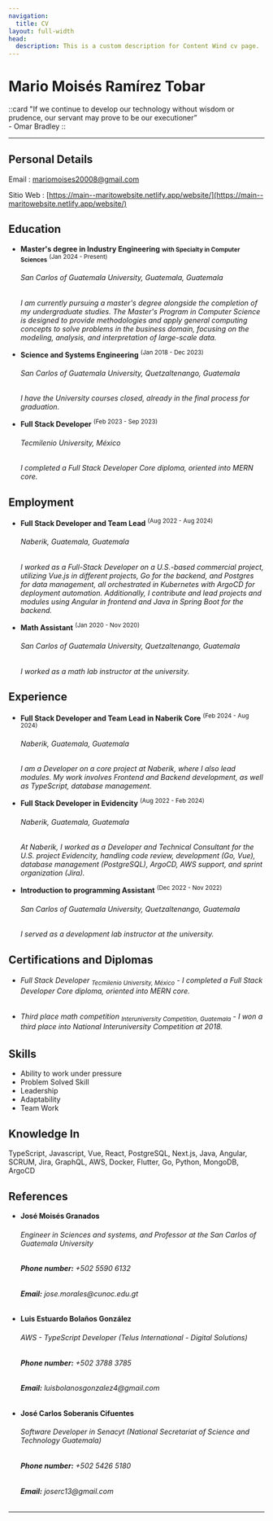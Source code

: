 ```yaml
---
navigation:
  title: CV
layout: full-width
head:
  description: This is a custom description for Content Wind cv page.
---
```

Mario Moisés Ramírez Tobar
==========================

::card
"If we continue to develop our technology without wisdom or prudence, our servant may prove to be our executioner”</br>- Omar Bradley
::

----

Personal Details
---------
Email
: mariomoises20008@gmail.com

Sitio Web
: [https://main--maritowebsite.netlify.app/website/](https://main--maritowebsite.netlify.app/website/)

Education
---------
- **Master's degree in Industry Engineering** <small>**with Specialty in Computer Sciences**</small> <sup>(Jan 2024 - Present)</sup> 
  <h6>San Carlos of Guatemala University, Guatemala, Guatemala</h6> 
  <i>I am currently pursuing a master's degree alongside the completion of my undergraduate studies. The Master's Program in Computer Science is designed to provide methodologies and apply general computing concepts to solve problems in the business domain, focusing on the modeling, analysis, and interpretation of large-scale data.</i>

- **Science and Systems Engineering** <sup>(Jan 2018 - Dec 2023)</sup> 
  <h6>San Carlos of Guatemala University, Quetzaltenango, Guatemala</h6> 
  <i>I have the University courses closed, already in the final process for graduation.</i>

- **Full Stack Developer** <sup>(Feb 2023 - Sep 2023)</sup> 
  <h6>Tecmilenio University, México</h6> 
  <i>I completed a Full Stack Developer Core diploma, oriented into MERN core.</i>

Employment
----------
- **Full Stack Developer and Team Lead** <sup>(Aug 2022 - Aug 2024)</sup> 
  <h6>Naberik, Guatemala, Guatemala</h6> 
  <i>I worked as a Full-Stack Developer on a U.S.-based commercial project, utilizing Vue.js in different projects, Go for the backend, and Postgres for data management, all orchestrated in Kubernetes with ArgoCD for deployment automation. Additionally, I contribute and lead projects and modules using Angular in frontend and Java in Spring Boot for the backend.</i>

- **Math Assistant** <sup>(Jan 2020 - Nov 2020)</sup> 
  <h6>San Carlos of Guatemala University, Quetzaltenango, Guatemala</h6> 
  <i>I worked as a math lab instructor at the university.</i>

Experience
-------------
- **Full Stack Developer and Team Lead in Naberik Core** <sup>(Feb 2024 - Aug 2024)</sup> 
  <h6>Naberik, Guatemala, Guatemala</h6> 
  <i>I am a Developer on a core project at Naberik, where I also lead modules. My work involves Frontend and Backend development, as well as TypeScript, database management.</i>

- **Full Stack Developer in Evidencity** <sup>(Aug 2022 - Feb 2024)</sup> 
  <h6>Naberik, Guatemala, Guatemala</h6> 
  <i>At Naberik, I worked as a Developer and Technical Consultant for the U.S. project Evidencity, handling code review, development (Go, Vue), database management (PostgreSQL), ArgoCD, AWS support, and sprint organization (Jira).</i>

- **Introduction to programming Assistant** <sup>(Dec 2022 - Nov 2022)</sup>  
  <h6>San Carlos of Guatemala University, Quetzaltenango, Guatemala</h6> 
  <i>I served as a development lab instructor at the university.</i>

Certifications and Diplomas
---------------------------
- <h6>Full Stack Developer <sub>Tecmilenio University, México</sub> - <i>I completed a Full Stack Developer Core diploma, oriented into MERN core.</i></h6>
- <h6>Third place math competition <sub>Interuniversity Competition, Guatemala</sub> - <i>I won a third place into National Interuniversity Competition at 2018.</i></h6>

Skills
---------
- Ability to work under pressure
- Problem Solved Skill
- Leadership
- Adaptability
- Team Work

Knowledge In
------------
TypeScript, Javascript, Vue, React, PostgreSQL, Next.js, Java, Angular, SCRUM, Jira, GraphQL, AWS, Docker, Flutter, Go, Python, MongoDB, ArgoCD

References
----------
- **José Moisés Granados**
  <h6>Engineer in Sciences and systems, and Professor at the San Carlos of Guatemala University</h6> 
  <h6><strong><i>Phone number:</i></strong> +502 5590 6132</h6> 
  <h6><strong><i>Email:</i></strong> jose.morales@cunoc.edu.gt</h6>

- **Luis Estuardo Bolaños González**
  <h6>AWS - TypeScript Developer (Telus International - Digital Solutions)</h6> 
  <h6><strong><i>Phone number:</i></strong> +502 3788 3785</h6> 
  <h6><strong><i>Email:</i></strong> luisbolanosgonzalez4@gmail.com</h6>

- **José Carlos Soberanis Cifuentes**
  <h6>Software Developer in Senacyt (National Secretariat of Science and Technology Guatemala)</h6> 
  <h6><strong><i>Phone number:</i></strong> +502 5426 5180</h6> 
  <h6><strong><i>Email:</i></strong> joserc13@gmail.com</h6>

---------